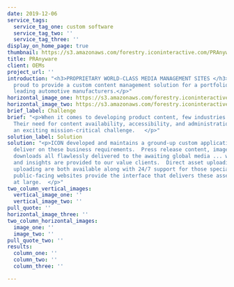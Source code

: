 ```yaml
---
date: 2019-12-06
service_tags:
  service_tag_one: custom software
  service_tag_two: ''
  service_tag_three: ''
display_on_home_page: true
thumbnail: https://s3.amazonaws.com/forestry.iconinteractive.com/PRAnywareThumb.jpg
title: PRAnyware
client: OEMs
project_url: ''
introduction: "<h3>PROPRIETARY WORLD-CLASS MEDIA MANAGEMENT SITES </h3><p>ICON is
  proud to provide a custom content management solution for a portfolio of the world's
  leading automotive manufacturers.</p>"
horizontal_image_one: https://s3.amazonaws.com/forestry.iconinteractive.com/PRAnywarePanelLarge3.jpg
horizontal_image_two: https://s3.amazonaws.com/forestry.iconinteractive.com/PRAnywarePanelLarge2.jpg
brief_label: Challenge
brief: "<p>When it comes to developing product content, few industries approach automotive.
  Their need for content availability, accessibility, and administration presents
  an exciting mission-critical challenge.   </p>"
solution_label: Solution
solution: "<p>ICON developed and maintains a ground-up custom application to successfully
  deliver on these business requirements.  Press release content, images, video, and
  downloads all flawlessly delivered to the awaiting global media ... while analytics
  and insights are provided to our value clients.  Direct asset uploading and ICON-assisted
  uploading are both available along with 24/7 support for those special requests.</p><p>Custom-branded
  public-facing websites provide the interface that delivers these assets to the world
  at large.  </p>"
two_column_vertical_images:
  vertical_image_one: ''
  vertical_image_two: ''
pull_quote: ''
horizontal_image_three: ''
two_column_horizontal_images:
  image_one: ''
  image_two: ''
pull_quote_two: ''
results:
  column_one: ''
  column_two: ''
  column_three: ''

---
```

